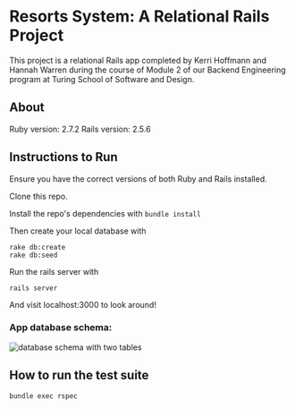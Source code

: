 # Resorts System: A Relational Rails Project 

This project is a relational Rails app completed by Kerri Hoffmann and Hannah Warren during the course of Module 2 of our Backend Engineering program at Turing School of Software and Design. 

## About

Ruby version: 2.7.2
Rails version: 2.5.6

## Instructions to Run

Ensure you have the correct versions of both Ruby and Rails installed. 

Clone this repo. 

Install the repo's dependencies with
```bundle install```

Then create your local database with
```
rake db:create
rake db:seed
```
Run the rails server with 
```
rails server
```
And visit localhost:3000 to look around! 

### App database schema:
![database schema with two tables](https://github.com/kbhoffmann/resorts_system/blob/main/db-schema-relational-rails.png) 

## How to run the test suite
``` bundle exec rspec ```
